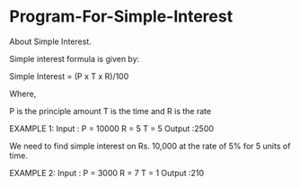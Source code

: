 # Program-For-Simple-Interest
About Simple Interest.

Simple interest formula is given by:

Simple Interest = (P x T x R)/100

Where,

P is the principle amount
T is the time and
R is the rate

EXAMPLE 1:
Input : P = 10000
        R = 5
        T = 5
Output :2500

We need to find simple interest on 
Rs. 10,000 at the rate of 5% for 5 
units of time.

EXAMPLE 2:
Input : P = 3000
        R = 7
        T = 1
Output :210
